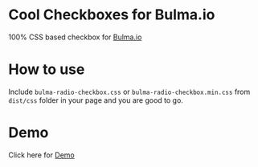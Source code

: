 # Cool Checkboxes for Bulma.io
100% CSS based checkbox for <a href="http://bulma.io" target="_blank">Bulma.io</a>

# How to use
Include `bulma-radio-checkbox.css` or `bulma-radio-checkbox.min.css` from `dist/css` folder in your page and you are good to go.

# Demo
Click here for <a href="https://hunzaboy.github.io/Cool-Checkboxes-for-Bulma.io/">Demo</a>
